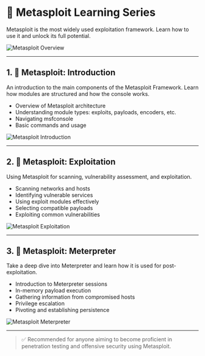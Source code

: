 # 🧰 Metasploit Learning Series

Metasploit is the most widely used exploitation framework. Learn how to use it and unlock its full potential.

![Metasploit Overview](https://github.com/user-attachments/assets/4ab3a417-eef2-4cd4-aa42-b1527d93f860)

---

## 1. 🧭 Metasploit: Introduction

An introduction to the main components of the Metasploit Framework. Learn how modules are structured and how the console works.

- Overview of Metasploit architecture
- Understanding module types: exploits, payloads, encoders, etc.
- Navigating msfconsole
- Basic commands and usage

![Metasploit Introduction](https://github.com/user-attachments/assets/b74a94bd-f0d2-4976-aab8-bd89aa65bc62)

---

## 2. 🎯 Metasploit: Exploitation

Using Metasploit for scanning, vulnerability assessment, and exploitation.

- Scanning networks and hosts
- Identifying vulnerable services
- Using exploit modules effectively
- Selecting compatible payloads
- Exploiting common vulnerabilities

![Metasploit Exploitation](https://github.com/user-attachments/assets/db93e700-bc4f-4402-a8d1-d3e30a8cfaa6)

---

## 3. 🧠 Metasploit: Meterpreter

Take a deep dive into Meterpreter and learn how it is used for post-exploitation.

- Introduction to Meterpreter sessions
- In-memory payload execution
- Gathering information from compromised hosts
- Privilege escalation
- Pivoting and establishing persistence

![Metasploit Meterpreter](https://github.com/user-attachments/assets/7cef0822-50ac-40cc-ab48-0db2c6d3c342)

---

> ✅ Recommended for anyone aiming to become proficient in penetration testing and offensive security using Metasploit.
